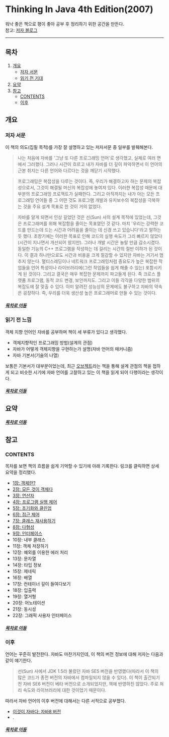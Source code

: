 Thinking In Java 4th Edition(2007)
=========
워낙 좋은 책으로 평이 좋아 공부 후 정리하기 위한 공간을 만든다.  
참고: [저자 블로그](https://www.bruceeckel.com/)
- - - - -
## 목차
1. [개요](#개요)
	* [저자 서문](#저자-서문)
	* [읽기 전 기대](#읽기-전-기대)
2. [요약](#요약)
3. [참고](#참고)
	* [CONTENTS](#CONTENTS)
	* [이후](#이후)

## 개요

### 저자 서문
이 책의 의도(집필 목적)를 가장 잘 설명하고 있는 저자서문 중 일부를 발췌해본다.

> 나는 처음에 자바를 '그냥 또 다른 프로그래밍 언어'로 생각했고, 실제로 여러 면에서 그러했다. 그러나 시간이 흐르고 내가 자바를 더 깊이 파악하면서 이 언어의 근본 취지는 다른 언어와 다르다는 것을 깨닫기 시작했다.

> 프로그래밍은 복잡성을 다루는 것이다. 즉, 우리가 해결하고자 하는 문제의 복잡성으로서, 그것이 해결될 머신의 복잡성에 놓여져 있다. 이러한 복잡성 때문에 대부분의 프로그래밍 프로젝트가 실패한다. 그리고 아직까지는 내가 아는 모든 프로그래밍 언어들 중 그 어떤 것도 프로그램 개발과 유지보수의 복잡성을 극복하는 것을 주요 설계 목표로 한 것이 거의 없었다.

> 자바를 알게 되면서 인상 깊었던 것은 선(Sun) 사의 설계 목적에 있었는데, 그것은 프로그래머를 위해 복잡함을 줄이는 목표였던 것 같다. 마치 '우리는 강력한 코드를 만드는데 드는 시간과 어려움을 줄이는 데 신경 쓰고 있습니다'라고 말하는 듯 했다. 초창기에는 이러한 목표로 인해 코드의 실행 속도가 그리 빠르지 않았다(시간이 지나면서 개선되어 왔지만). 그러나 개발 시간은 놀랄 만큼 감소시켰다. 동일한 기능의 C++ 프로그램을 작성하는 데 걸리는 시간의 절반 이하가 된 것이다. 이 결과 하나만으로도 시간과 비용을 크게 절감할 수 있지만 자바는 거기서 멈추지 않는다. 멀티스레딩이나 네트워크 프로그래밍처럼 중요도가 높은 복잡한 작업들을 언어 특성이나 라이브러리에(그런 작업들을 쉽게 해줄 수 있는) 포함시키게 된 것이다. 그리고 결국은 매우 복잡한 문제까지 파고들게 된다. 즉 크로스 플랫폼 프로그램, 동적 코드 변경, 보안까지도. 그리고 이들 각각을 다양한 범위의 복잡도에 잘 맞출 수 있다. 이미 알려진 성능상의 문제에도 불구하고 자바의 약속은 굉장하다. 즉, 우리를 더욱 생산성 높은 프로그래머로 만들 수 있는 것이다.

##### [목차로 이동](#목차)

### 읽기 전 느낌
객체 지향 언어인 자바를 공부하며 책이 세 부류가 있다고 생각했다.

* 객체지향적인 프로그래밍 방법(설계의 관점)
* 자바가 어떻게 객체지향을 구현하는가 설명(자바 언어의 매커니즘)
* 자바 기본서(기술의 나열)

보통은 기본서가 대부분이었는데, 최근 [오브젝트](https://github.com/nara1030/portfolio/blob/master/docs/book/object.md)라는 책을 통해 설계 관점의 책을 접하게 되고 비슷한 시기에 자바 언어를 고찰하고 있는 이 책을 읽게 되어 다행이라는 생각이다.

##### [목차로 이동](#목차)

## 요약


##### [목차로 이동](#목차)

## 참고

### CONTENTS
목차를 보면 책의 흐름을 쉽게 기억할 수 있기에 아래 기록한다. 링크를 클릭하면 상세 요약을 정리했다.

* [1장: 객체란?](./docs/thinkingInJava_ch1.md)
* [2장: 모든 것이 객체다](./docs/thinkingInJava_ch2.md)
* [3장: 연산자](./docs/thinkingInJava_ch3.md)
* [4장: 프로그램 실행 제어](./docs/thinkingInJava_ch4.md)
* [5장: 초기화와 클린업](./docs/thinkingInJava_ch5.md)
* [6장: 접근 제어](./docs/thinkingInJava_ch6.md)
* [7장: 클래스 재사용하기](./docs/thinkingInJava_ch7.md)
* [8장: 다형성](./docs/thinkingInJava_ch8.md)
* [9장: 인터페이스](./docs/thinkingInJava_ch9.md)
* 10장: 내부 클래스
* 11장: 객체 저장하기
* 12장: 예외를 이용한 에러 처리
* 13장: 문자열
* 14장: 타입 정보
* 15장: 제네릭
* 16장: 배열
* 17장: 컨테이너 깊이 들여다보기
* 18장: 입출력
* 19장: 열거형
* 20장: 어노테이션
* 21장: 동시성
* 22장: 그래픽 사용자 인터페이스

##### [목차로 이동](#목차)

### 이후
언어는 꾸준히 발전한다. 자바도 마찬가지인데, 이 책의 버전 정보에 대해 저자는 다음과 같이 얘기한다.

> 선(Sun) 사에서 JDK 1.5라 불렀던 자바 SE5 버전을 반영했다(따라서 이 책의 많은 코드가 종전 버전의 자바에서 컴파일되지 않을 수 있다). 이 책이 출간되기 전 자바 SE6 버전이 베타 버전으로 소개되었지만, 책에 반영하진 않았다. 주로 처리 속도와 라이브러리에 대한 것이었기 때문이다.

따라서 자바 언어의 이후 버전에 대해서는 다른 서적으로 공부했다.

* [이것이 자바다: 자바8 버전](https://github.com/nara1030/ThisIsJava/blob/master/README.md)
* .

##### [목차로 이동](#목차)
